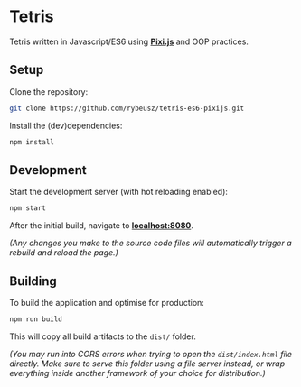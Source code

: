 # Tetris

Tetris written in Javascript/ES6 using **[Pixi.js](http://www.pixijs.com/)** and OOP practices.

## Setup

Clone the repository:

```bash
git clone https://github.com/rybeusz/tetris-es6-pixijs.git
```

Install the (dev)dependencies:

```bash
npm install
```

## Development

Start the development server (with hot reloading enabled):

```bash
npm start
```

After the initial build, navigate to **[localhost:8080](http://localhost:8080)**.

*(Any changes you make to the source code files will automatically trigger a
rebuild and reload the page.)*

## Building

To build the application and optimise for production:

```bash
npm run build
```

This will copy all build artifacts to the `dist/` folder.

*(You may run into CORS errors when trying to open the `dist/index.html` file
directly. Make sure to serve this folder using a file server instead, or wrap
everything inside another framework of your choice for distribution.)*
